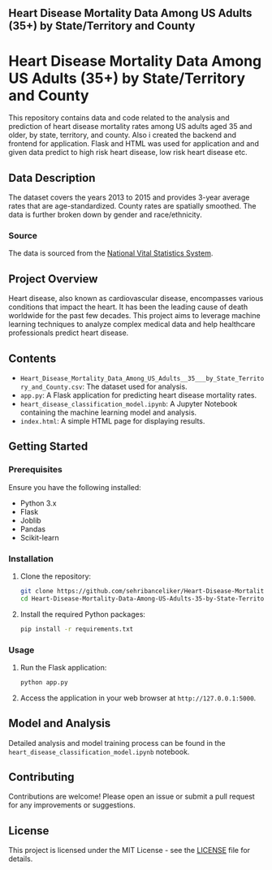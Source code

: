 ## Heart Disease Mortality Data Among US Adults (35+) by State/Territory and County

 # Heart Disease Mortality Data Among US Adults (35+) by State/Territory and County

 This repository contains data and code related to the analysis and prediction of heart disease mortality rates among US adults aged 35 and older, by state, territory, and county. Also i created the backend and frontend for application. Flask and HTML was used for application and and given data predict to high risk heart disease, low risk heart disease etc.

 ## Data Description

 The dataset covers the years 2013 to 2015 and provides 3-year average rates that are age-standardized. County rates are spatially smoothed. The data is further broken down by gender and race/ethnicity.

 ### Source

 The data is sourced from the [National Vital Statistics System](http://www.cdc.gov/dhdsp/maps/atlas).

 ## Project Overview

 Heart disease, also known as cardiovascular disease, encompasses various conditions that impact the heart. It has been the leading cause of death worldwide for the past few decades. This project aims to leverage machine learning techniques to analyze complex medical data and help healthcare professionals predict heart disease.

 ## Contents

 - `Heart_Disease_Mortality_Data_Among_US_Adults__35___by_State_Territory_and_County.csv`: The dataset used for analysis.
 - `app.py`: A Flask application for predicting heart disease mortality rates.
 - `heart_disease_classification_model.ipynb`: A Jupyter Notebook containing the machine learning model and analysis.
 - `index.html`: A simple HTML page for displaying results.

 ## Getting Started

 ### Prerequisites

 Ensure you have the following installed:

 - Python 3.x
 - Flask
 - Joblib
 - Pandas
 - Scikit-learn

 ### Installation

 1. Clone the repository:
     ```bash
     git clone https://github.com/sehribanceliker/Heart-Disease-Mortality-Data-Among-US-Adults-35-by-State-Territory-and-County.git
     cd Heart-Disease-Mortality-Data-Among-US-Adults-35-by-State-Territory-and-County
     ```

 2. Install the required Python packages:
     ```bash
     pip install -r requirements.txt
     ```

 ### Usage

 1. Run the Flask application:
     ```bash
     python app.py
     ```

 2. Access the application in your web browser at `http://127.0.0.1:5000`.

 ## Model and Analysis

 Detailed analysis and model training process can be found in the `heart_disease_classification_model.ipynb` notebook.

 ## Contributing

 Contributions are welcome! Please open an issue or submit a pull request for any improvements or suggestions.

 ## License

 This project is licensed under the MIT License - see the [LICENSE](LICENSE) file for details.
